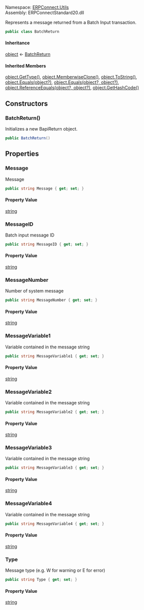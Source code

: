 Namespace: [ERPConnect.Utils](../)\
Assembly: ERPConnectStandard20.dll

Represents a message returned from a Batch Input transaction.

```csharp
public class BatchReturn

```

#### Inheritance

[object](https://learn.microsoft.com/dotnet/api/system.object) ← [BatchReturn](./)

#### Inherited Members

[object.GetType()](https://learn.microsoft.com/dotnet/api/system.object.gettype), [object.MemberwiseClone()](https://learn.microsoft.com/dotnet/api/system.object.memberwiseclone), [object.ToString()](https://learn.microsoft.com/dotnet/api/system.object.tostring), [object.Equals(object?)](<https://learn.microsoft.com/dotnet/api/system.object.equals#system-object-equals(system-object)>), [object.Equals(object?, object?)](<https://learn.microsoft.com/dotnet/api/system.object.equals#system-object-equals(system-object-system-object)>), [object.ReferenceEquals(object?, object?)](https://learn.microsoft.com/dotnet/api/system.object.referenceequals), [object.GetHashCode()](https://learn.microsoft.com/dotnet/api/system.object.gethashcode)

## Constructors

### BatchReturn()

Initializes a new BapiReturn object.

```csharp
public BatchReturn()

```

## Properties

### Message

Message

```csharp
public string Message { get; set; }

```

#### Property Value

[string](https://learn.microsoft.com/dotnet/api/system.string)

### MessageID

Batch input message ID

```csharp
public string MessageID { get; set; }

```

#### Property Value

[string](https://learn.microsoft.com/dotnet/api/system.string)

### MessageNumber

Number of system message

```csharp
public string MessageNumber { get; set; }

```

#### Property Value

[string](https://learn.microsoft.com/dotnet/api/system.string)

### MessageVariable1

Variable contained in the message string

```csharp
public string MessageVariable1 { get; set; }

```

#### Property Value

[string](https://learn.microsoft.com/dotnet/api/system.string)

### MessageVariable2

Variable contained in the message string

```csharp
public string MessageVariable2 { get; set; }

```

#### Property Value

[string](https://learn.microsoft.com/dotnet/api/system.string)

### MessageVariable3

Variable contained in the message string

```csharp
public string MessageVariable3 { get; set; }

```

#### Property Value

[string](https://learn.microsoft.com/dotnet/api/system.string)

### MessageVariable4

Variable contained in the message string

```csharp
public string MessageVariable4 { get; set; }

```

#### Property Value

[string](https://learn.microsoft.com/dotnet/api/system.string)

### Type

Message type (e.g. W for warning or E for error)

```csharp
public string Type { get; set; }

```

#### Property Value

[string](https://learn.microsoft.com/dotnet/api/system.string)
